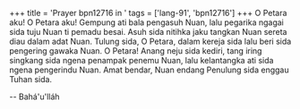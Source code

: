 +++
title = 'Prayer bpn12716 in '
tags = ['lang-91', 'bpn12716']
+++
O Petara aku! O Petara aku! Gempung ati bala pengasuh
Nuan, lalu pegarika ngagai sida tuju Nuan ti pemadu besai. Asuh sida nitihka jaku tangkan Nuan sereta diau dalam adat Nuan. Tulung sida, O Petara, dalam kereja sida lalu beri sida pengering gawaka Nuan. O Petara! Anang neju sida kediri, tang iring singkang sida ngena penampak penemu Nuan, lalu kelantangka ati sida ngena pengerindu Nuan. Amat bendar, Nuan endang Penulung sida enggau Tuhan sida.

-- Bahá'u'lláh
